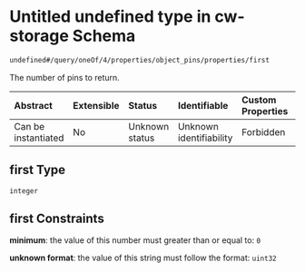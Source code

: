 # Untitled undefined type in cw-storage Schema

```txt
undefined#/query/oneOf/4/properties/object_pins/properties/first
```

The number of pins to return.

| Abstract            | Extensible | Status         | Identifiable            | Custom Properties | Additional Properties | Access Restrictions | Defined In                                                         |
| :------------------ | :--------- | :------------- | :---------------------- | :---------------- | :-------------------- | :------------------ | :----------------------------------------------------------------- |
| Can be instantiated | No         | Unknown status | Unknown identifiability | Forbidden         | Allowed               | none                | [cw-storage.json\*](schema/cw-storage.json "open original schema") |

## first Type

`integer`

## first Constraints

**minimum**: the value of this number must greater than or equal to: `0`

**unknown format**: the value of this string must follow the format: `uint32`
